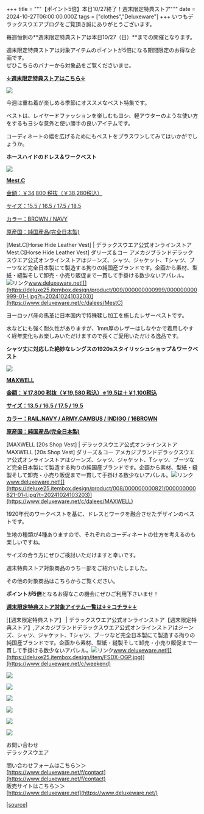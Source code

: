 +++
title = """【ポイント5倍】本日10/27終了！週末限定特典ストア"""
date = 2024-10-27T06:00:00.000Z
tags = ["clothes","Deluxeware"]
+++
いつもデラックスウエアブログをご覧頂き誠にありがとうございます。

毎週恒例の**週末限定特典ストアは本日10/27（日）**までの開催となります。

週末限定特典ストアは対象アイテムのポイントが5倍になる期間限定のお得な企画です。  
ぜひこちらのバナーから対象品をご覧くださいませ。

**[↓週末限定特典ストアはこちら↓](https://www.deluxeware.net/c/weekend)**

[![](https://stat.ameba.jp/user_images/20240928/11/deluxeware/6c/d3/j/o1200050015491461589.jpg)](https://www.deluxeware.net/c/weekend)

今週は重ね着が楽しめる季節にオススメなベスト特集です。

ベストは、レイヤードファッションを楽しむもヨシ、軽アウターのような使い方をするもヨシな意外と使い勝手の良いアイテムです。

コーディネートの幅を広げるためにもベストをプラスワンしてみてはいかがでしょうか。

**ホースハイドのドレス＆ワークベスト**

[![](https://stat.ameba.jp/user_images/20241025/12/deluxeware/54/33/j/o0800080015501984917.jpg)](https://www.deluxeware.net/c/dalees/MestC)

**[Mest.C](https://www.deluxeware.net/c/dalees/MestC)**

[金額：￥34,800 税抜（￥38,280税込）](https://www.deluxeware.net/c/dalees/MestC)

[サイズ：15.5 / 16.5 / 17.5 / 18.5](https://www.deluxeware.net/c/dalees/MestC)

[カラー：BROWN / NAVY](https://www.deluxeware.net/c/dalees/MestC)

[原産国：純国産品(完全日本製)](https://www.deluxeware.net/c/dalees/MestC)

[Mest.C\[Horse Hide Leather Vest\] | デラックスウエア公式オンラインストアMest.C\[Horse Hide Leather Vest\] ダリーズ＆コー アメカジブランドデラックスウエア公式オンラインストアはジーンズ、シャツ、ジャケット、Tシャツ、ブーツなど完全日本製にて製造する拘りの純国産ブランドです。企画から素材、型紙・縫製そして卸売・小売り販促まで一貫して手掛ける数少ないアパレル。![リンク](https://c.stat100.ameba.jp/ameblo/symbols/v3.20.0/svg/gray/editor_link.svg)www.deluxeware.net![](https://deluxe25.itembox.design/product/009/000000000999/000000000999-01-l.jpg?t=20241024103203)](https://www.deluxeware.net/c/dalees/MestC)

ヨーロッパ産の馬革に日本国内で特殊鞣し加工を施したレザーベストです。

水などにも強く耐久性がありますが、1mm厚のレザーはしなやかで着用しやすく経年変化もお楽しみいただけますので長くご愛用いただける逸品です。

**シャツ丈に対応した絶妙なレングスの1920sスタイリッシュショップ＆ワークベスト**

[![](https://stat.ameba.jp/user_images/20241025/12/deluxeware/02/9d/j/o0800080015501984929.jpg)](https://www.deluxeware.net/c/dalees/MAXWELL)

**[MAXWELL](https://www.deluxeware.net/c/dalees/MAXWELL)**

**[金額：￥17,800 税抜（￥19,580 税込）※19.5は＋￥1,100税込](https://www.deluxeware.net/c/dalees/MAXWELL)**

**[サイズ：13.5 / 16.5 / 17.5 / 19.5](https://www.deluxeware.net/c/dalees/MAXWELL)**

**[カラー：RAIL.NAVY / ARMY.CAMBUS / INDIGO / 16BROWN](https://www.deluxeware.net/c/dalees/MAXWELL)**

**[原産国：純国産品(完全日本製)](https://www.deluxeware.net/c/dalees/MAXWELL)**

[MAXWELL \[20s Shop Vest\] | デラックスウエア公式オンラインストアMAXWELL \[20s Shop Vest\] ダリーズ＆コー アメカジブランドデラックスウエア公式オンラインストアはジーンズ、シャツ、ジャケット、Tシャツ、ブーツなど完全日本製にて製造する拘りの純国産ブランドです。企画から素材、型紙・縫製そして卸売・小売り販促まで一貫して手掛ける数少ないアパレル。![リンク](https://c.stat100.ameba.jp/ameblo/symbols/v3.20.0/svg/gray/editor_link.svg)www.deluxeware.net![](https://deluxe25.itembox.design/product/008/000000000821/000000000821-01-l.jpg?t=20241024103203)](https://www.deluxeware.net/c/dalees/MAXWELL)

1920年代のワークベストを基に、ドレスとワークを融合させたデザインのベストです。

生地の種類が4種ありますので、それぞれのコーディネートの仕方を考えるのも楽しいですね。

サイズの合う方にぜひご検討いただけますと幸いです。

週末特典ストア対象商品のうち一部をご紹介いたしました。

その他の対象商品はこちらからご覧ください。

**ポイントが5倍**となるお得なこの機会にぜひご利用下さいませ！

**[週末限定特典ストア対象アイテム一覧は↓↓コチラ↓↓](https://www.deluxeware.net/c/weekend)**

[【週末限定特典ストア】 | デラックスウエア公式オンラインストア【週末限定特典ストア】,アメカジブランドデラックスウエア公式オンラインストアはジーンズ、シャツ、ジャケット、Tシャツ、ブーツなど完全日本製にて製造する拘りの純国産ブランドです。企画から素材、型紙・縫製そして卸売・小売り販促まで一貫して手掛ける数少ないアパレル。![リンク](https://c.stat100.ameba.jp/ameblo/symbols/v3.20.0/svg/gray/editor_link.svg)www.deluxeware.net![](https://deluxe25.itembox.design/item/FSDX-OGP.jpg)](https://www.deluxeware.net/c/weekend)

[![](https://stat.ameba.jp/user_images/20241016/14/deluxeware/bc/37/j/o0930015015498595508.jpg?caw=800)](https://www.deluxeware.net/c/tokusyu)

[![](https://stat.ameba.jp/user_images/20241007/16/deluxeware/df/96/j/o0800026015495163803.jpg?caw=800)](https://www.deluxeware.net/)

[![](https://stat.ameba.jp/user_images/20240614/12/deluxeware/fb/b4/j/o0800026015451324172.jpg?caw=800)](https://www.deluxeware.net/c/2024FWreserveall)

[![](https://stat.ameba.jp/user_images/20240315/15/deluxeware/04/7f/j/o0800026015413271803.jpg?caw=800)](https://www.instagram.com/deluxeware/?hl=ja)

[![](https://stat.ameba.jp/user_images/20220415/12/deluxeware/3b/ce/j/o0800026015103175481.jpg?caw=800)](https://www.deluxeware.net/f/headstore)

[![](https://stat.ameba.jp/user_images/20220415/12/deluxeware/d7/c6/j/o0800026015103175487.jpg?caw=800)](https://www.deluxeware.net/)

お問い合わせ  
デラックスウエア

問い合わせフォームはこちら＞＞  
[https://www.deluxeware.net/f/contact](https://www.deluxeware.net/f/contact)  
販売サイトはこちら＞＞  
[https://www.deluxeware.net](https://www.deluxeware.net/)

[[source]](https://ameblo.jp/deluxeware/entry-12872556047.html)
